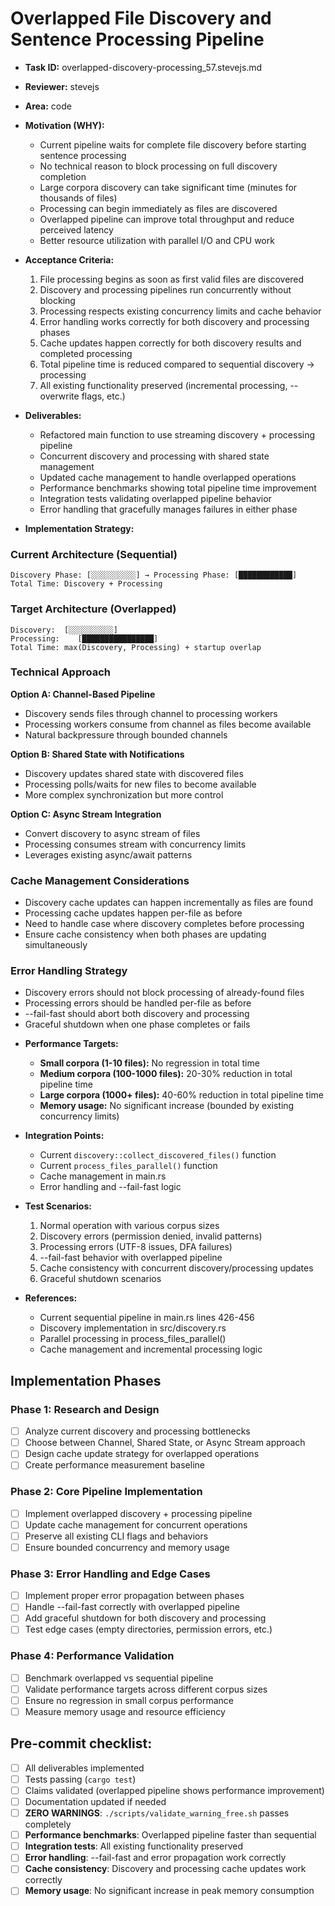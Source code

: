# Overlapped File Discovery and Sentence Processing Pipeline

* **Task ID:** overlapped-discovery-processing_57.stevejs.md
* **Reviewer:** stevejs
* **Area:** code
* **Motivation (WHY):**
  - Current pipeline waits for complete file discovery before starting sentence processing
  - No technical reason to block processing on full discovery completion
  - Large corpora discovery can take significant time (minutes for thousands of files)
  - Processing can begin immediately as files are discovered
  - Overlapped pipeline can improve total throughput and reduce perceived latency
  - Better resource utilization with parallel I/O and CPU work

* **Acceptance Criteria:**
  1. File processing begins as soon as first valid files are discovered
  2. Discovery and processing pipelines run concurrently without blocking
  3. Processing respects existing concurrency limits and cache behavior
  4. Error handling works correctly for both discovery and processing phases
  5. Cache updates happen correctly for both discovery results and completed processing
  6. Total pipeline time is reduced compared to sequential discovery → processing
  7. All existing functionality preserved (incremental processing, --overwrite flags, etc.)

* **Deliverables:**
  - Refactored main function to use streaming discovery + processing pipeline
  - Concurrent discovery and processing with shared state management
  - Updated cache management to handle overlapped operations
  - Performance benchmarks showing total pipeline time improvement
  - Integration tests validating overlapped pipeline behavior
  - Error handling that gracefully manages failures in either phase

* **Implementation Strategy:**

### Current Architecture (Sequential)
```
Discovery Phase: [░░░░░░░░░░] → Processing Phase: [████████████]
Total Time: Discovery + Processing
```

### Target Architecture (Overlapped)
```
Discovery:  [░░░░░░░░░░]
Processing:    [████████████████]
Total Time: max(Discovery, Processing) + startup overlap
```

### Technical Approach

**Option A: Channel-Based Pipeline**
- Discovery sends files through channel to processing workers
- Processing workers consume from channel as files become available
- Natural backpressure through bounded channels

**Option B: Shared State with Notifications**
- Discovery updates shared state with discovered files
- Processing polls/waits for new files to become available
- More complex synchronization but more control

**Option C: Async Stream Integration**
- Convert discovery to async stream of files
- Processing consumes stream with concurrency limits
- Leverages existing async/await patterns

### Cache Management Considerations
- Discovery cache updates can happen incrementally as files are found
- Processing cache updates happen per-file as before
- Need to handle case where discovery completes before processing
- Ensure cache consistency when both phases are updating simultaneously

### Error Handling Strategy
- Discovery errors should not block processing of already-found files
- Processing errors should be handled per-file as before
- --fail-fast should abort both discovery and processing
- Graceful shutdown when one phase completes or fails

* **Performance Targets:**
  - **Small corpora (1-10 files):** No regression in total time
  - **Medium corpora (100-1000 files):** 20-30% reduction in total pipeline time
  - **Large corpora (1000+ files):** 40-60% reduction in total pipeline time
  - **Memory usage:** No significant increase (bounded by existing concurrency limits)

* **Integration Points:**
  - Current `discovery::collect_discovered_files()` function
  - Current `process_files_parallel()` function  
  - Cache management in main.rs
  - Error handling and --fail-fast logic

* **Test Scenarios:**
  1. Normal operation with various corpus sizes
  2. Discovery errors (permission denied, invalid patterns)
  3. Processing errors (UTF-8 issues, DFA failures)
  4. --fail-fast behavior with overlapped pipeline
  5. Cache consistency with concurrent discovery/processing updates
  6. Graceful shutdown scenarios

* **References:**
  - Current sequential pipeline in main.rs lines 426-456
  - Discovery implementation in src/discovery.rs
  - Parallel processing in process_files_parallel()
  - Cache management and incremental processing logic

## Implementation Phases

### Phase 1: Research and Design
- [ ] Analyze current discovery and processing bottlenecks
- [ ] Choose between Channel, Shared State, or Async Stream approach
- [ ] Design cache update strategy for overlapped operations
- [ ] Create performance measurement baseline

### Phase 2: Core Pipeline Implementation  
- [ ] Implement overlapped discovery + processing pipeline
- [ ] Update cache management for concurrent operations
- [ ] Preserve all existing CLI flags and behaviors
- [ ] Ensure bounded concurrency and memory usage

### Phase 3: Error Handling and Edge Cases
- [ ] Implement proper error propagation between phases
- [ ] Handle --fail-fast correctly with overlapped pipeline
- [ ] Add graceful shutdown for both discovery and processing
- [ ] Test edge cases (empty directories, permission errors, etc.)

### Phase 4: Performance Validation
- [ ] Benchmark overlapped vs sequential pipeline
- [ ] Validate performance targets across different corpus sizes
- [ ] Ensure no regression in small corpus performance
- [ ] Measure memory usage and resource efficiency

## Pre-commit checklist:
- [ ] All deliverables implemented
- [ ] Tests passing (`cargo test`)
- [ ] Claims validated (overlapped pipeline shows performance improvement)
- [ ] Documentation updated if needed
- [ ] **ZERO WARNINGS**: `./scripts/validate_warning_free.sh` passes completely
- [ ] **Performance benchmarks**: Overlapped pipeline faster than sequential
- [ ] **Integration tests**: All existing functionality preserved
- [ ] **Error handling**: --fail-fast and error propagation work correctly
- [ ] **Cache consistency**: Discovery and processing cache updates work correctly
- [ ] **Memory usage**: No significant increase in peak memory consumption